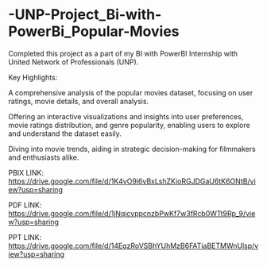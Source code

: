 # -UNP-Project_Bi-with-PowerBi_Popular-Movies

Completed this project as a part of my BI with PowerBI Internship with United Network of Professionals (UNP).

Key Highlights:

 A comprehensive analysis of the popular movies dataset, focusing on user ratings, movie details, and overall analysis.
 
 Offering an interactive visualizations and insights into user preferences, movie ratings distribution, and genre popularity, enabling users to explore and understand the dataset easily.

Diving into movie trends, aiding in strategic decision-making for filmmakers and enthusiasts alike.

PBIX LINK: https://drive.google.com/file/d/1K4vO9i6vBxLshZKioRGJDGaU6tK6ONtB/view?usp=sharing

PDF LINK:   https://drive.google.com/file/d/1jNqicvppcnzbPwKf7w3fRcb0WTt9Rp_9/view?usp=sharing

PPT LINK:   https://drive.google.com/file/d/14EqzRoVSBhYUhMzB6FATiaBETMWnUlsp/view?usp=sharing
